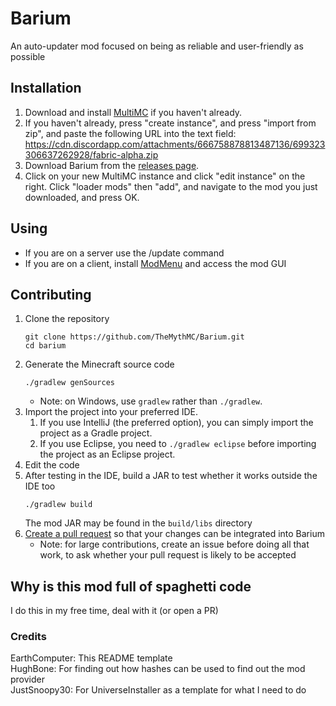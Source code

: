
# Barium
An auto-updater mod focused on being as reliable and user-friendly as possible

## Installation
1. Download and install [MultiMC](https://multimc.org/#Download) if you haven't already.
1. If you haven't already, press "create instance", and press "import from zip", and paste the following URL into the text field: https://cdn.discordapp.com/attachments/666758878813487136/699323306637262928/fabric-alpha.zip
1. Download Barium from the [releases page](https://github.com/TheMythMC/Barium/releases).
1. Click on your new MultiMC instance and click "edit instance" on the right. Click "loader mods" then "add", and navigate to the mod you just downloaded, and press OK.

## Using
- If you are on a server use the /update command
- If you are on a client, install [ModMenu](https://github.com/TerraformersMC/ModMenu/releases) and access the mod GUI

## Contributing
1. Clone the repository
   ```
   git clone https://github.com/TheMythMC/Barium.git
   cd barium
   ```
1. Generate the Minecraft source code
   ```
   ./gradlew genSources
   ```
    - Note: on Windows, use `gradlew` rather than `./gradlew`.
1. Import the project into your preferred IDE.
    1. If you use IntelliJ (the preferred option), you can simply import the project as a Gradle project.
    1. If you use Eclipse, you need to `./gradlew eclipse` before importing the project as an Eclipse project.
1. Edit the code
1. After testing in the IDE, build a JAR to test whether it works outside the IDE too
   ```
   ./gradlew build
   ```
   The mod JAR may be found in the `build/libs` directory
1. [Create a pull request](https://help.github.com/en/articles/creating-a-pull-request)
   so that your changes can be integrated into Barium
    - Note: for large contributions, create an issue before doing all that
      work, to ask whether your pull request is likely to be accepted
## Why is this mod full of spaghetti code
I do this in my free time, deal with it (or open a PR)

### Credits
EarthComputer: This README template\
HughBone: For finding out how hashes can be used to find out the mod provider\
JustSnoopy30: For UniverseInstaller as a template for what I need to do
